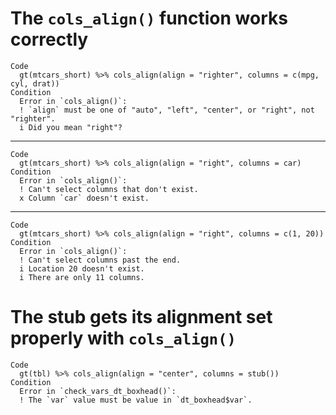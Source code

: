 # The `cols_align()` function works correctly

    Code
      gt(mtcars_short) %>% cols_align(align = "righter", columns = c(mpg, cyl, drat))
    Condition
      Error in `cols_align()`:
      ! `align` must be one of "auto", "left", "center", or "right", not "righter".
      i Did you mean "right"?

---

    Code
      gt(mtcars_short) %>% cols_align(align = "right", columns = car)
    Condition
      Error in `cols_align()`:
      ! Can't select columns that don't exist.
      x Column `car` doesn't exist.

---

    Code
      gt(mtcars_short) %>% cols_align(align = "right", columns = c(1, 20))
    Condition
      Error in `cols_align()`:
      ! Can't select columns past the end.
      i Location 20 doesn't exist.
      i There are only 11 columns.

# The stub gets its alignment set properly with `cols_align()`

    Code
      gt(tbl) %>% cols_align(align = "center", columns = stub())
    Condition
      Error in `check_vars_dt_boxhead()`:
      ! The `var` value must be value in `dt_boxhead$var`.

